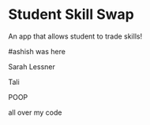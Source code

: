 # Student Skill Swap

An app that allows student to trade skills!

#ashish was here

Sarah Lessner


Tali


POOP

all over my code